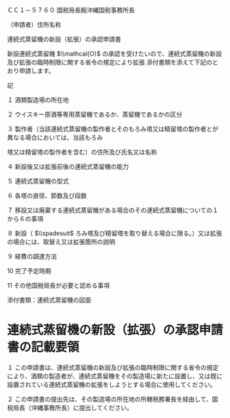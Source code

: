 ＣＣ１－５７６０ 国税局長殿沖縄国税事務所長

（申請者）住所名称

連続式蒸留機の新設（拡張）の承認申請書

新設連続式蒸留機 $\\mathcal{O}$ の承認を受けたいので、連続式蒸留機の新設及び拡張の臨時制限に関する省令の規定により拡張 添付書類を添えて下記のとおり申請します。

記

１ 酒類製造場の所在地

２ ウイスキー原酒等専用蒸留機であるか、蒸留機であるかの区分

３ 製作者（当該連続式蒸留機の製作者とそのもろみ塔又は精留塔の製作者とが異なる場合においては、当該もろみ

塔又は精留塔の製作者を含む）の住所及び氏名又は名称

４ 新設後又は拡張前後の連続式蒸留機の能力

５ 連続式蒸留機の型式

６ 各塔の直径、節数及び段数

７ 移設又は廃棄する連続式蒸留機がある場合のその連続式蒸留機についての１から６の事項

８ 新設（ $\\spadesuit$ ろみ塔及び精留塔を取り替える場合に限る。）又は拡張の場合には、取替え又は拡張箇所の説明

９ 経費の調達方法

10 完了予定時期

11 その他国税局長が必要と認める事項

添付書類：連続式蒸留機の図面

# 連続式蒸留機の新設（拡張）の承認申請書の記載要領

１ この申請書は、連続式蒸留機の新設及び拡張の臨時制限に関する省令の規定により、酒類の製造者が、連続式蒸留機をその製造場に新たに設置し、又は既に設置されている連続式蒸留機の拡張をしようとする場合に使用してください。

２ この申請書の提出先は、その製造場の所在地の所轄税務署長を経由して、国税局長（沖縄事務所長）に提出してください。